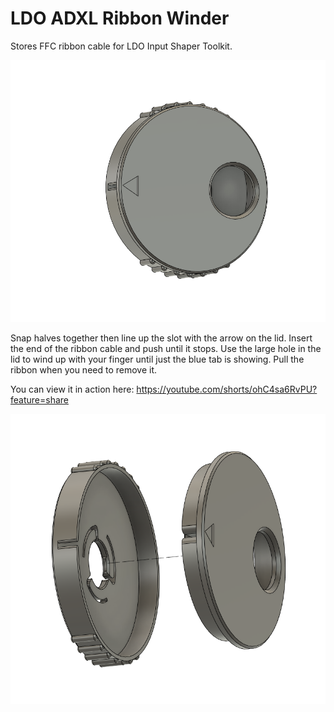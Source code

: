 # LDO ADXL Ribbon Winder
Stores FFC ribbon cable for LDO Input Shaper Toolkit. 

<img src="./Images/winder assembled.png" width=600>

Snap halves together then line up the slot with the arrow on the lid. Insert the end of the ribbon cable and push until it stops. Use the large hole in the lid to wind up with your finger until just the blue tab is showing. Pull the ribbon when you need to remove it. 

You can view it in action here: https://youtube.com/shorts/ohC4sa6RvPU?feature=share

<img src="./Images/Winder Exploded.png" width=600>

